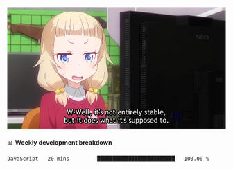 
<img src="https://github.com/littletsu/littletsu/blob/master/1657399894054.jpg?raw=true"><br>
-------

📊 **Weekly development breakdown**
<!--START_SECTION:waka-->

```text
JavaScript   20 mins         █████████████████████████   100.00 %
```

<!--END_SECTION:waka-->
